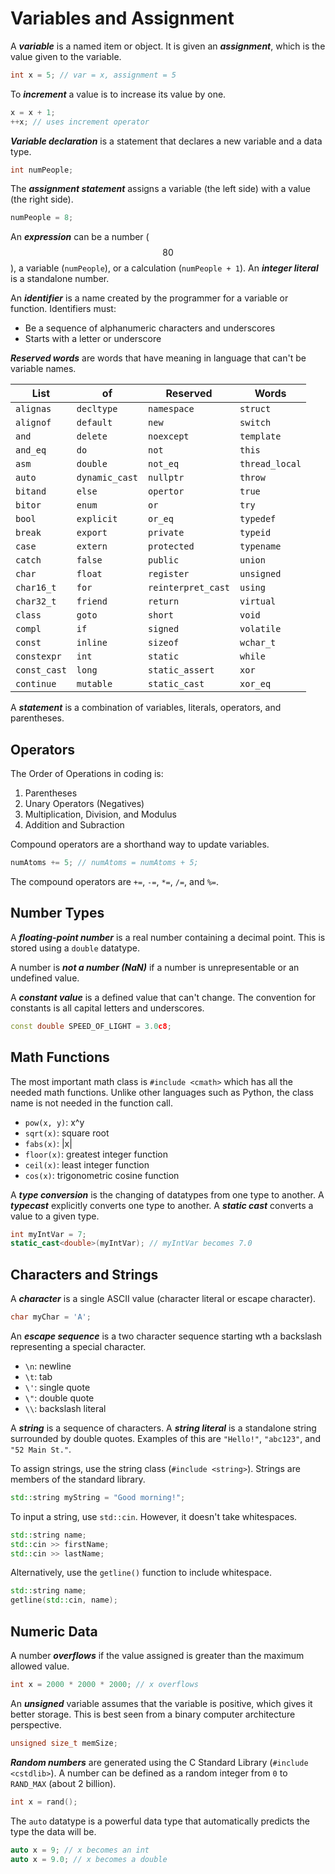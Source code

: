 # Variables and Assignment
A ***variable*** is a named item or object.  It is given an ***assignment***, which is the value given to the variable.
```c++
int x = 5; // var = x, assignment = 5
```

To ***increment*** a value is to increase its value by one.
```c++
x = x + 1;
++x; // uses increment operator
```

***Variable declaration*** is a statement that declares a new variable and a data type.
```c++
int numPeople;
```

The ***assignment statement*** assigns a variable (the left side) with a value (the right side).
```c++
numPeople = 8;
```

An ***expression*** can be a number ($$80$$), a variable (`numPeople`), or a calculation (`numPeople + 1`).  An ***integer literal*** is a standalone number.

An ***identifier*** is a name created by the programmer for a variable or function.  Identifiers must:

- Be a sequence of alphanumeric characters and underscores
- Starts with a letter or underscore

***Reserved words*** are words that have meaning in language that can't be variable names.

| List | of | Reserved | Words |
|------|----|----------|-------|
| `alignas` | `decltype` | `namespace` | `struct` |
| `alignof` | `default` | `new` | `switch` |
| `and` | `delete` | `noexcept` | `template` |
| `and_eq` | `do` | `not` | `this` |
| `asm` | `double` | `not_eq` | `thread_local` |
| `auto` | `dynamic_cast` | `nullptr` | `throw` |
| `bitand` | `else` | `opertor` | `true` |
| `bitor` | `enum` | `or` | `try` |
| `bool` | `explicit` | `or_eq` | `typedef` |
| `break` | `export` | `private` | `typeid` |
| `case` | `extern` | `protected` | `typename` |
| `catch` | `false` | `public` | `union` |
| `char` | `float` | `register` | `unsigned` |
| `char16_t` | `for` | `reinterpret_cast` | `using` |
| `char32_t` | `friend` | `return` | `virtual` |
| `class` | `goto` | `short` | `void` |
| `compl` | `if` | `signed` | `volatile` |
| `const` | `inline` | `sizeof` | `wchar_t` |
| `constexpr` | `int` | `static` | `while` |
| `const_cast` | `long` | `static_assert` | `xor` |
| `continue` | `mutable` | `static_cast` | `xor_eq` |

A ***statement*** is a combination of variables, literals, operators, and parentheses.

## Operators
The Order of Operations in coding is:
1. Parentheses
2. Unary Operators (Negatives)
3. Multiplication, Division, and Modulus
4. Addition and Subraction

Compound operators are a shorthand way to update variables.
```c++
numAtoms += 5; // numAtoms = numAtoms + 5;
```
The compound operators are `+=`, `-=`, `*=`, `/=`, and `%=`.

## Number Types
A ***floating-point number*** is a real number containing a decimal point.  This is stored using a `double` datatype.

A number is ***not a number (NaN)*** if a number is unrepresentable or an undefined value.

A ***constant value*** is a defined value that can't change.  The convention for constants is all capital letters and underscores.
```c++
const double SPEED_OF_LIGHT = 3.0c8;
```

## Math Functions
The most important math class is `#include <cmath>` which has all the needed math functions.  Unlike other languages such as Python, the class name is not needed in the function call.

- `pow(x, y)`: x^y
- `sqrt(x)`: square root
- `fabs(x)`: |x|
- `floor(x)`: greatest integer function
- `ceil(x)`: least integer function
- `cos(x)`: trigonometric cosine function

A ***type conversion*** is the changing of datatypes from one type to another.  A ***typecast*** explicitly converts one type to another.  A ***static cast*** converts a value to a given type.
```c++
int myIntVar = 7;
static_cast<double>(myIntVar); // myIntVar becomes 7.0
```

## Characters and Strings
A ***character*** is a single ASCII value (character literal or escape character).
```c++
char myChar = 'A';
```

An ***escape sequence*** is a two character sequence starting wth a backslash representing a special character.
- `\n`: newline
- `\t`: tab
- `\'`: single quote
- `\"`: double quote
- `\\`: backslash literal

A ***string*** is a sequence of characters.  A ***string literal*** is a standalone string surrounded by double quotes.  Examples of this are `"Hello!"`, `"abc123"`, and `"52 Main St."`.

To assign strings, use the string class (`#include <string>`).  Strings are members of the standard library.
```c++
std::string myString = "Good morning!";
```

To input a string, use `std::cin`.  However, it doesn't take whitespaces.
```c++
std::string name;
std::cin >> firstName;
std::cin >> lastName;
```

Alternatively, use the `getline()` function to include whitespace.
```c++
std::string name;
getline(std::cin, name);
```

## Numeric Data
A number ***overflows*** if the value assigned is greater than the maximum allowed value.
```c++
int x = 2000 * 2000 * 2000; // x overflows
```

An ***unsigned*** variable assumes that the variable is positive, which gives it better storage.  This is best seen from a binary computer architecture perspective.
```c++
unsigned size_t memSize;
```

***Random numbers*** are generated using the C Standard Library (`#include <cstdlib>`).  A number can be defined as a random integer from `0` to `RAND_MAX` (about 2 billion).
```c++
int x = rand();
```

The `auto` datatype is a powerful data type that automatically predicts the type the data will be.
```c++
auto x = 9; // x becomes an int
auto x = 9.0; // x becomes a double
```